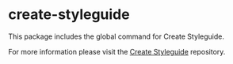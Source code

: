 
# create-styleguide

This package includes the global command for Create Styleguide.

For more information please visit the [Create Styleguide](https://github.com/chlorophyllkid/create-styleguide) repository.
